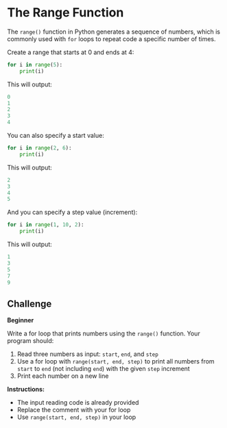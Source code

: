 # The Range Function

The `range()` function in Python generates a sequence of numbers, which is commonly used with `for` loops to repeat code a specific number of times.

Create a range that starts at 0 and ends at 4:

```python
for i in range(5):
    print(i)
```

This will output:

```python
0
1
2
3
4
```

You can also specify a start value:

```python
for i in range(2, 6):
    print(i)
```

This will output:

```python
2
3
4
5
```

And you can specify a step value (increment):

```python
for i in range(1, 10, 2):
    print(i)
```

This will output:

```python
1
3
5
7
9
```

## Challenge

**Beginner**

Write a for loop that prints numbers using the `range()` function. Your program should:

1. Read three numbers as input: `start`, `end`, and `step`
2. Use a for loop with `range(start, end, step)` to print all numbers from `start` to `end` (not including `end`) with the given `step` increment
3. Print each number on a new line

**Instructions:**

* The input reading code is already provided
* Replace the comment with your for loop
* Use `range(start, end, step)` in your loop